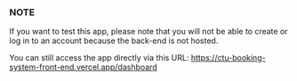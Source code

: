 ### NOTE

If you want to test this app, please note that you will not be able to create or log in to an account because the back-end is not hosted.

You can still access the app directly via this URL: https://ctu-booking-system-front-end.vercel.app/dashboard
